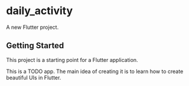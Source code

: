 # daily_activity

A new Flutter project.

## Getting Started

This project is a starting point for a Flutter application.

This is a TODO app. The main idea of creating it is to learn how to create beautiful UIs in Flutter.

